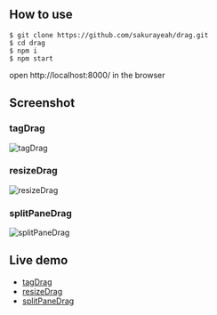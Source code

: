 ## How to use
```
$ git clone https://github.com/sakurayeah/drag.git
$ cd drag
$ npm i
$ npm start
```
open http://localhost:8000/ in the browser


## Screenshot

### tagDrag
![tagDrag](./doc/tagDrag.gif)

### resizeDrag
![resizeDrag](./doc/resizeDrag.gif)

### splitPaneDrag
![splitPaneDrag](./doc/splitPaneDrag.gif)

## Live demo
- [tagDrag](https://sakurayeah.github.io/drag/dist/index.html#/tag)
- [resizeDrag](https://sakurayeah.github.io/drag/dist/index.html#/resize)
- [splitPaneDrag](https://sakurayeah.github.io/drag/dist/index.html#/splitpane)